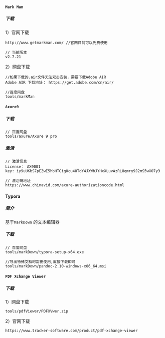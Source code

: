 #### `Mark Man`

##### 下载

1）官网下载

```
http://www.getmarkman.com/ //官网目前可以免费使用

// 当前版本
v2.7.21
```

2）网盘下载

```
//如果下载的.air文件无法双击安装，需要下载Adobe AIR
Adobe AIR 下载地址： https://get.adobe.com/cn/air/

//百度网盘
tools/markMan
```

#### `Axure9`

##### 下载

```
// 百度网盘
tools/axure/Axure 9 pro
```

##### 激活

```
// 激活信息
License： AX9001
key: iy9uUKbS7pEZwE5hbHTGigOcu48TdY4JXWbJYHxXLuvAzRL8qmry9J2mS5wXO7y3

// 激活码地址
https://www.chinavid.com/axure-authorizationcode.html
```

#### Typora

##### 简介

基于`MarkDown` 的文本编辑器

##### 下载

```
// 百度网盘
tools/markDown/typora-setup-x64.exe

//导出特殊文档时需要使用,直接下载即可
tools/markDown/pandoc-2.10-windows-x86_64.msi
```

#### `PDF Xchange Viewer`

##### 下载

1）网盘下载

```
tools/pdfViewer/PDFXVwer.zip
```

2）官网下载

```
https://www.tracker-software.com/product/pdf-xchange-viewer
```

